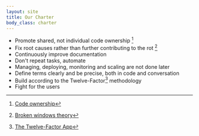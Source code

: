 ```yaml
---
layout: site
title: Our Charter
body_class: charter
---
```


* Promote shared, not individual code ownership [^1]
* Fix root causes rather than further contributing to
the rot [^2]
* Continuously improve documentation
* Don't repeat tasks, automate
* Managing, deploying, monitoring and scaling are not done later
* Define terms clearly and be precise, both in code and conversation
* Build according to the Twelve-Factor[^3] methodology
* Fight for the users




[^1]: [Code ownership](https://code.facebook.com/posts/263824650408138/engineering-culture-series-code-ownership/ )
[^2]: [Broken windows theory](http://en.wikipedia.org/wiki/Broken_windows_theory)
[^3]: [The Twelve-Factor App](http://12factor.net/)


